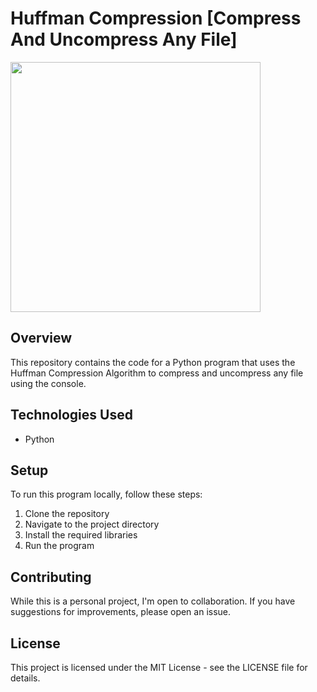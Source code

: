# Huffman Compression [Compress And Uncompress Any File]

<img height="400" src="https://static.javatpoint.com/python/images/huffman-coding-using-python.png">

## Overview

This repository contains the code for a Python program that uses the Huffman Compression Algorithm to compress and uncompress any file using the console.

## Technologies Used

- Python

## Setup

To run this program locally, follow these steps:

1. Clone the repository
2. Navigate to the project directory
3. Install the required libraries
4. Run the program

## Contributing

While this is a personal project, I'm open to collaboration. If you have suggestions for improvements, please open an issue.

## License

This project is licensed under the MIT License - see the LICENSE file for details.

<br>
